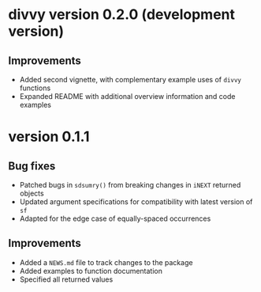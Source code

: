# divvy version 0.2.0 (development version)

## Improvements

* Added second vignette, with complementary example uses of `divvy` functions
* Expanded README with additional overview information and code examples

# version 0.1.1

## Bug fixes

* Patched bugs in `sdsumry()` from breaking changes in `iNEXT` returned objects
* Updated argument specifications for compatibility with latest version of `sf`
* Adapted for the edge case of equally-spaced occurrences

## Improvements

* Added a `NEWS.md` file to track changes to the package
* Added examples to function documentation
* Specified all returned values
